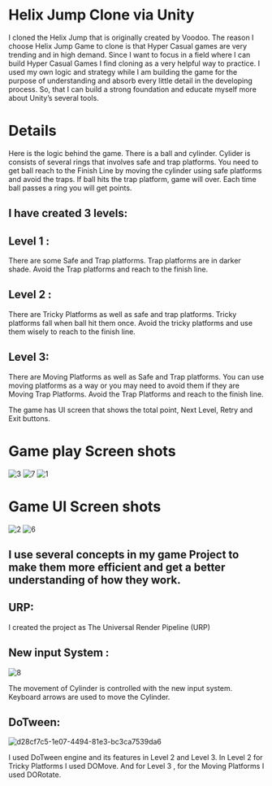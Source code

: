 
# Helix Jump Clone via Unity
I cloned the Helix Jump that is originally created by Voodoo. 
The reason I choose Helix Jump Game to clone is that Hyper Casual games are very trending and in high demand. Since I want to focus in a field where I can build Hyper Casual Games I find cloning as a very helpful way to practice.
I used my own logic and strategy while I am building the game for the purpose of understanding and absorb every little detail in the developing process. So, that I can build a strong foundation and educate myself more about Unity’s several tools.

# Details
Here is the logic behind the game. There is a ball and cylinder. Cylider is consists of several rings that involves safe and trap platforms. You need to get ball reach to the Finish Line by moving the cylinder using safe platforms and avoid the traps.  If ball hits the trap platform, game will over. Each time ball passes a ring you will get points. 
## I have created 3 levels:
## Level 1 : 
There are some Safe and Trap platforms. Trap platforms are in darker shade. Avoid the Trap platforms and reach to the finish line.
## Level 2 :
There are Tricky Platforms as well as safe and trap platforms. Tricky platforms fall when ball hit them once. Avoid the tricky platforms and use them wisely to reach to the finish line.
## Level 3:
There are Moving Platforms as well as Safe and Trap platforms.  You can use moving platforms as a way or you may need to avoid them if they are Moving Trap Platforms. Avoid the Trap Platforms and reach to the finish line.


The game has UI screen that shows the total point, Next Level, Retry and Exit buttons.

# Game play Screen shots
![3](https://user-images.githubusercontent.com/83727549/178103164-cd571cfe-4b3e-45c4-bce0-fef611055cd3.jpg)
![7](https://user-images.githubusercontent.com/83727549/178103165-8883107a-0494-41eb-bb72-407f45064cb3.jpg)
![1](https://user-images.githubusercontent.com/83727549/178103166-18693e84-23d4-4ad1-ae19-b97b5ddea296.jpg)

# Game UI Screen shots
![2](https://user-images.githubusercontent.com/83727549/178103170-a1e9bf09-30a7-42fe-b915-2486b79ed590.jpg)
![6](https://user-images.githubusercontent.com/83727549/178103172-a8d657bd-c0a1-40b2-87c4-dc2c75715e3e.jpg)


## I use several concepts in my game Project to make them more efficient and get a better understanding of how they work.
## URP:
I created the project as The Universal Render Pipeline (URP)
## New input System :
![8](https://user-images.githubusercontent.com/83727549/178103184-cb499011-c6c2-4147-9748-aadcf1ce7948.jpg)

The movement of Cylinder is controlled with the new input system. Keyboard arrows are used to move the Cylinder.
## DoTween:
![d28cf7c5-1e07-4494-81e3-bc3ca7539da6](https://user-images.githubusercontent.com/83727549/178103176-e22bb07d-061a-4788-a44b-062d1a29f9d7.jpg)

I used DoTween engine and its features in Level 2 and Level 3. In Level 2 for Tricky Platforms I used DOMove. And for Level 3 , for the Moving Platforms I used DORotate.

